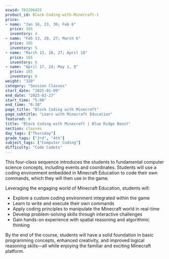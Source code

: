 ```yaml
---
ecwid: 702296455
product_id: Block-Coding-with-Minecraft-1
price:
- name: "Jan 16, 23, 30; Feb 6"
  price: 165
  inventory: 4
- name: "Feb 13, 20, 27; March 6"
  price: 165
  inventory: 5
- name: "March 13, 20, 27; April 10"
  price: 165
  inventory: 6
- name: "April 17, 24; May 1, 8"
  price: 165
  inventory: 6
weight: "328"
category: "Session Classes"
start_date: "2025-01-09"
end_date: "2025-02-27"
start_time: "5:00"
end_time: "6:30"
page_title: "Block Coding with Minecraft"
page_subtitle: "Learn with Minecraft Education"
featured: 0
title: "Block Coding with Minecraft | Blue Ridge Boost"
section: classes
day_tags: ["Thursday"]
grade_tags: ["3rd", "4th"]
subject_tags: ["Computer Coding"]
difficulty: "Code Cadets"
---
```

<p>This four-class sequence introduces the students to fundamental computer science concepts, including events and coordinates. Students will use a coding environment embedded in Minecraft Education to code their own commands, which they will then use in the game.</p><p>Leveraging the engaging world of Minecraft Education, students will:</p><ul>
        <li>Explore a custom coding environment integrated within the game</li>
        <li>Learn to write and execute their own commands</li>
        <li>Apply coding principles to manipulate the Minecraft world in real-time</li>
        <li>Develop problem-solving skills through interactive challenges</li>
        <li>Gain hands-on experience with spatial reasoning and algorithmic thinking</li>
    </ul><p>By the end of the course, students will have a solid foundation in basic programming concepts, enhanced creativity, and improved logical reasoning skills—all while enjoying the familiar and exciting Minecraft platform.</p>

